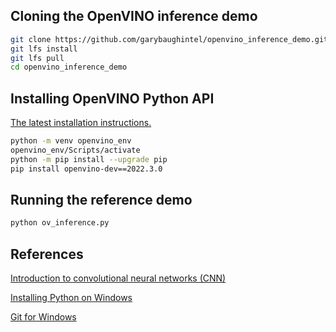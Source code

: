 ## Cloning the OpenVINO inference demo
```zsh
git clone https://github.com/garybaughintel/openvino_inference_demo.git
git lfs install
git lfs pull
cd openvino_inference_demo
```

## Installing OpenVINO Python API
[The latest installation instructions.](https://www.intel.com/content/www/us/en/developer/tools/openvino-toolkit/download.html)
```zsh
python -m venv openvino_env
openvino_env/Scripts/activate
python -m pip install --upgrade pip
pip install openvino-dev==2022.3.0
```

## Running the reference demo
```zsh
python ov_inference.py
```
## References
[Introduction to convolutional neural networks (CNN)](https://github.com/baughg/lenet-mnist.git)

[Installing Python on Windows](https://www.tomshardware.com/how-to/install-python-on-windows-10-and-11)

[Git for Windows](https://gitforwindows.org/)
